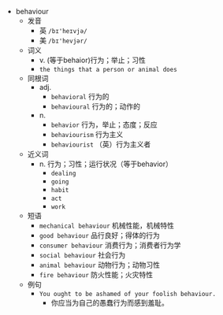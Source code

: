 - behaviour
  - 发音
    - 英 `/bɪ'heɪvjə/`
    - 美 `/bɪ'hevjər/`
  - 词义
    - v. (等于behaior)行为；举止；习性
    - `the things that a person or animal does`
  - 同根词
    - adj.
      - `behavioral` 行为的
      - `behavioural` 行为的；动作的
    - n.
      - `behavior` 行为，举止；态度；反应
      - `behaviourism` 行为主义
      - `behaviourist` （英）行为主义者
  - 近义词
    - n. 行为；习性；运行状况（等于behavior）
      - `dealing`
      - `going`
      - `habit`
      - `act`
      - `work`
  - 短语
    - `mechanical behaviour` 机械性能，机械特性 
    - `good behaviour` 品行良好；得体的行为 
    - `consumer behaviour` 消费行为；消费者行为学 
    - `social behaviour` 社会行为 
    - `animal behaviour` 动物行为；动物习性 
    - `fire behaviour` 防火性能；火灾特性 
  - 例句
    - `You ought to be ashamed of your foolish behaviour.`
      - 你应当为自己的愚蠢行为而感到羞耻。

